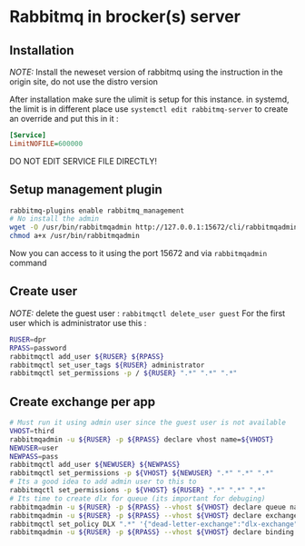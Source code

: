 # Rabbitmq in brocker(s) server

## Installation
*NOTE:* Install the neweset version of rabbitmq using the instruction in the origin site, do not use the distro version

After installation make sure the ulimit is setup for this instance. in systemd, the limit is in different place use 
`systemctl edit rabbitmq-server` to create an override and put this in it :  

```ini
[Service]
LimitNOFILE=600000
```
DO NOT EDIT SERVICE FILE DIRECTLY!

## Setup management plugin

```bash
rabbitmq-plugins enable rabbitmq_management
# No install the admin 
wget -O /usr/bin/rabbitmqadmin http://127.0.0.1:15672/cli/rabbitmqadmin
chmod a+x /usr/bin/rabbitmqadmin
```

Now you can access to it using the port 15672 and via `rabbitmqadmin` command

## Create user 

*NOTE:* delete the guest user : `rabbitmqctl delete_user guest`
For the first user which is administrator use this : 

```bash
RUSER=dpr
RPASS=password
rabbitmqctl add_user ${RUSER} ${RPASS}
rabbitmqctl set_user_tags ${RUSER} administrator
rabbitmqctl set_permissions -p / ${RUSER} ".*" ".*" ".*"
```

## Create exchange per app 

```bash
# Must run it using admin user since the guest user is not available
VHOST=third
rabbitmqadmin -u ${RUSER} -p ${RPASS} declare vhost name=${VHOST}
NEWUSER=user
NEWPASS=pass
rabbitmqctl add_user ${NEWUSER} ${NEWPASS}
rabbitmqctl set_permissions -p ${VHOST} ${NEWUSER} ".*" ".*" ".*"
# Its a good idea to add admin user to this to 
rabbitmqctl set_permissions -p ${VHOST} ${RUSER} ".*" ".*" ".*"
# Its time to create dlx for queue (its important for debuging)
rabbitmqadmin -u ${RUSER} -p ${RPASS} --vhost ${VHOST} declare queue name=dlx-queue
rabbitmqadmin -u ${RUSER} -p ${RPASS} --vhost ${VHOST} declare exchange name=dlx-exchange type=topic
rabbitmqctl set_policy DLX ".*" '{"dead-letter-exchange":"dlx-exchange"}' --apply-to queues -p ${VHOST}
rabbitmqadmin -u ${RUSER} -p ${RPASS} --vhost ${VHOST} declare binding source="dlx-exchange" destination_type="queue" destination="dlx-queue" routing_key="#"
```